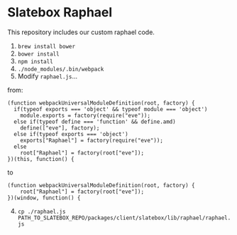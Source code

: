 Slatebox Raphael
===============

This repository includes our custom raphael code.

1. `brew install bower`
2. `bower install`
3. `npm install`
4. `./node_modules/.bin/webpack`
5. Modify `raphael.js`...

from:

```
(function webpackUniversalModuleDefinition(root, factory) {
  if(typeof exports === 'object' && typeof module === 'object')
    module.exports = factory(require("eve"));
  else if(typeof define === 'function' && define.amd)
    define(["eve"], factory);
  else if(typeof exports === 'object')
    exports["Raphael"] = factory(require("eve"));
  else
    root["Raphael"] = factory(root["eve"]);
})(this, function() {
```

to

```
(function webpackUniversalModuleDefinition(root, factory) {
    root["Raphael"] = factory(root["eve"]);
})(window, function() {
```

4. `cp ./raphael.js PATH_TO_SLATEBOX_REPO/packages/client/slatebox/lib/raphael/raphael.js`